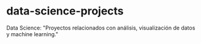# data-science-projects
Data Science: "Proyectos relacionados con análisis, visualización de datos y machine learning."
